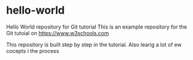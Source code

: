 # hello-world
Hello World repository for Git tutorial
This is an example repository for the Git tutoial on https://www.w3schools.com

This repository is built step by step in the tutorial. 
Also learig a lot of ew cocepts i the process
